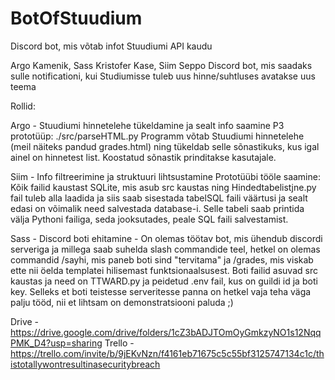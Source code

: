 # BotOfStuudium
Discord bot, mis võtab infot Stuudiumi API kaudu

Argo Kamenik, Sass Kristofer Kase, Siim Seppo
Discord bot, mis saadaks sulle notificationi, kui Studiumisse tuleb uus hinne/suhtluses avatakse uus teema

Rollid: 

Argo - Stuudiumi hinnetelehe tükeldamine ja sealt info saamine
P3 prototüüp: ./src/parseHTML.py
Programm võtab Stuudiumi hinnetelehe (meil näiteks pandud grades.html) ning tükeldab selle sõnastikuks, kus igal ainel on hinnetest list.
Koostatud sõnastik prinditakse kasutajale.



Siim - Info filtreerimine ja struktuuri lihtsustamine
Prototüübi tööle saamine: Kõik failid kaustast SQLite, mis asub src kaustas ning Hindedtabelistjne.py fail tuleb alla laadida ja siis saab sisestada tabelSQL faili väärtusi ja sealt edasi on võimalik need salvestada database-i. Selle tabeli saab printida välja Pythoni failiga, seda jooksutades, peale SQL faili salvestamist.

Sass - Discord boti ehitamine - On olemas töötav bot, mis ühendub discordi serveriga ja millega saab suhelda slash commandide teel, hetkel on olemas commandid /sayhi, mis paneb boti sind "tervitama" ja /grades, mis viskab ette nii öelda templatei hilisemast funktsionaalsusest. Boti failid asuvad src kaustas ja need on TTWARD.py ja peidetud .env fail, kus on guildi id ja boti key. Selleks et boti teistesse serveritesse panna on hetkel vaja teha väga palju tööd, nii et lihtsam on demonstratsiooni paluda ;)




Drive - https://drive.google.com/drive/folders/1cZ3bADJTOmOyGmkzyNO1s12NqqPMK_D4?usp=sharing
Trello - https://trello.com/invite/b/9jEKvNzn/f4161eb71675c5c55bf3125747134c1c/thistotallywontresultinasecuritybreach
